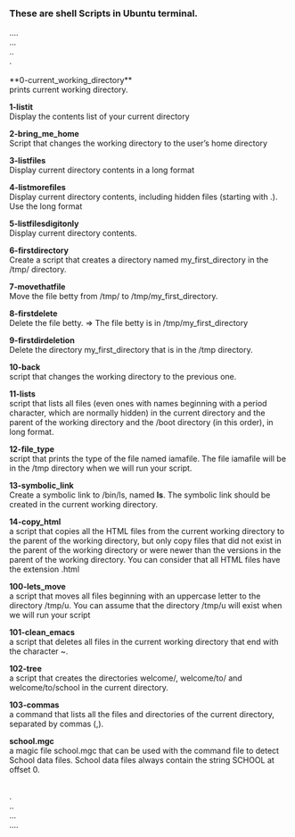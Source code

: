 <h3>These are shell Scripts in Ubuntu terminal.</h3>
....<br>
...<br>
..<br>
.<br><br>
**0-current_working_directory**<br>
prints current working directory.<br>

**1-listit**<br>
Display the contents list of your current directory<br>

**2-bring_me_home** <br>
Script that changes the working directory to the user’s home directory

**3-listfiles**<br>
Display current directory contents in a long format<br>


**4-listmorefiles**<br>
Display current directory contents, including hidden files (starting with .). Use the long format<br>

**5-listfilesdigitonly**<br>
Display current directory contents.<br>

**6-firstdirectory**<br>
Create a script that creates a directory named my_first_directory in the /tmp/ directory.<br>

**7-movethatfile**<br>
Move the file betty from /tmp/ to /tmp/my_first_directory.<br>

**8-firstdelete**<br>
Delete the file betty. => The file betty is in /tmp/my_first_directory<br>

**9-firstdirdeletion**<br>
Delete the directory my_first_directory that is in the /tmp directory.<br>

**10-back**<br>
script that changes the working directory to the previous one.<br>

**11-lists**<br>
script that lists all files (even ones with names beginning with a period character, which are normally hidden) in the current directory and the parent of the working directory and the /boot directory (in this order), in long format.<br>

**12-file_type**<br>
script that prints the type of the file named iamafile. The file iamafile will be in the /tmp directory when we will run your script.<br>

**13-symbolic_link**<br>
Create a symbolic link to /bin/ls, named __ls__. The symbolic link should be created in the current working directory.<br>

**14-copy_html**<br>
a script that copies all the HTML files from the current working directory to the parent of the working directory, but only copy files that did not exist in the parent of the working directory or were newer than the versions in the parent of the working directory. You can consider that all HTML files have the extension .html<br>

**100-lets_move**<br>
a script that moves all files beginning with an uppercase letter to the directory /tmp/u. You can assume that the directory /tmp/u will exist when we will run your script<br>

**101-clean_emacs**<br>
a script that deletes all files in the current working directory that end with the character ~.<br>

**102-tree**<br>
a script that creates the directories welcome/, welcome/to/ and welcome/to/school in the current directory.<br>

**103-commas**<br>
a command that lists all the files and directories of the current directory, separated by commas (,).<br>

**school.mgc**<br>
a magic file school.mgc that can be used with the command file to detect School data files. School data files always contain the string SCHOOL at offset 0.<br><br>

.<br>
..<br>
...<br>
....<br>
